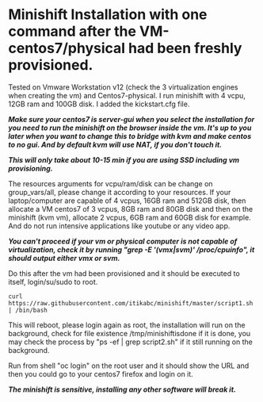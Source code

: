 # Minishift Installation with one command after the VM-centos7/physical had been freshly provisioned.

Tested on Vmware Workstation v12 (check the 3 virtualization engines when creating the vm) and Centos7-physical.  I run minishift with 4 vcpu, 12GB ram and 100GB disk.  I added the kickstart.cfg file.

***Make sure your centos7 is server-gui when you select the installation for you need to run the minishift on the browser inside the vm. It's up to you later when you want to change this to bridge with kvm and make centos to no gui.  And by default kvm will use NAT, if you don't touch it.***

***This will only take about 10-15 min if you are using SSD including vm provisioning.***

The resources arguments for vcpu/ram/disk can be change on group_vars/all, please change it according to your resources.  If your laptop/computer are capable of 4 vcpus, 16GB ram and 512GB disk, then allocate a VM centos7 of 3 vcpus, 8GB ram and 80GB disk and then on the minishift (kvm vm), allocate 2 vcpus, 6GB ram and 60GB disk for example.  And do not run intensive applications like youtube or any video app.

***You can't proceed if your vm or physical computer is not capable of virtualization, check it by running "grep -E '(vmx|svm)' /proc/cpuinfo", it should output either vmx or svm.***

Do this after the vm had been provisioned and it should be executed to itself, login/su/sudo to root.

```
curl https://raw.githubusercontent.com/itikabc/minishift/master/script1.sh | /bin/bash
```

This will reboot, please login again as root, the installation will run on the background, 
check for file existence /tmp/minishiftisdone if it is done, 
you may check the process by "ps -ef | grep script2.sh" if it still running on the background.
 
Run from shell "oc login" on the root user and it should show the URL and then you could go to your centos7 firefox and login on it.

***The minishift is sensitive, installing any other software will break it.***

